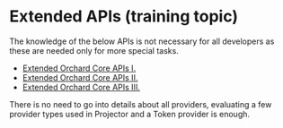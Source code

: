 # Extended APIs (training topic)

The knowledge of the below APIs is not necessary for all developers as these are needed only for more special tasks.

- [Extended Orchard Core APIs I.](ExtendedApis1)
- [Extended Orchard Core APIs II.](ExtendedApis2)
- [Extended Orchard Core APIs III.](ExtendedApis3)

There is no need to go into details about all providers, evaluating a few provider types used in Projector and a Token provider is enough.
